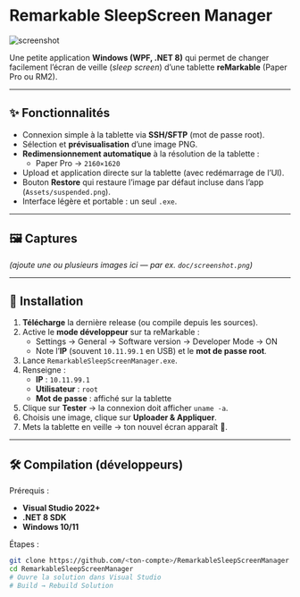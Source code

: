 # Remarkable SleepScreen Manager

![screenshot](Assets/app_screenshot.png) <!-- optionnel si tu ajoutes une capture -->

Une petite application **Windows (WPF, .NET 8)** qui permet de changer facilement l’écran de veille (*sleep screen*) d’une tablette **reMarkable** (Paper Pro ou RM2).  

---

## ✨ Fonctionnalités
- Connexion simple à la tablette via **SSH/SFTP** (mot de passe root).
- Sélection et **prévisualisation** d’une image PNG.
- **Redimensionnement automatique** à la résolution de la tablette :
  - Paper Pro → `2160×1620`
- Upload et application directe sur la tablette (avec redémarrage de l’UI).
- Bouton **Restore** qui restaure l’image par défaut incluse dans l’app (`Assets/suspended.png`).
- Interface légère et portable : un seul `.exe`.

---

## 🖼️ Captures
*(ajoute une ou plusieurs images ici — par ex. `doc/screenshot.png`)*

---

## 🔧 Installation
1. **Télécharge** la dernière release (ou compile depuis les sources).
2. Active le **mode développeur** sur ta reMarkable :
   - Settings → General → Software version → Developer Mode → ON
   - Note l’**IP** (souvent `10.11.99.1` en USB) et le **mot de passe root**.
3. Lance `RemarkableSleepScreenManager.exe`.
4. Renseigne :
   - **IP** : `10.11.99.1`
   - **Utilisateur** : `root`
   - **Mot de passe** : affiché sur la tablette
5. Clique sur **Tester** → la connexion doit afficher `uname -a`.
6. Choisis une image, clique sur **Uploader & Appliquer**.
7. Mets la tablette en veille → ton nouvel écran apparaît 🎉.

---

## 🛠️ Compilation (développeurs)
Prérequis :  
- **Visual Studio 2022+**  
- **.NET 8 SDK**  
- **Windows 10/11**  

Étapes :  
```bash
git clone https://github.com/<ton-compte>/RemarkableSleepScreenManager.git
cd RemarkableSleepScreenManager
# Ouvre la solution dans Visual Studio
# Build → Rebuild Solution
